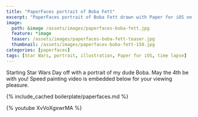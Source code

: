 ```yaml
---
title: "PaperFaces portrait of Boba Fett"
excerpt: "PaperFaces portrait of Boba Fett drawn with Paper for iOS on an iPad."
image: 
  path: &image /assets/images/paperfaces-boba-fett.jpg 
  feature: *image
  teaser: /assets/images/paperfaces-boba-fett-teaser.jpg
  thumbnail: /assets/images/paperfaces-boba-fett-150.jpg
categories: [paperfaces]
tags: [Star Wars, portrait, illustration, Paper for iOS, time lapse]
---
```


Starting Star Wars Day off with a portrait of my dude Boba. May the 4th be with you! Speed painting video is embedded below for your viewing pleasure.

{% include_cached boilerplate/paperfaces.md %}

{% youtube XvVoXgxwrMA %}
